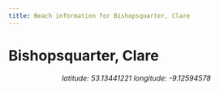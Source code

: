```yaml
---
title: Beach information for Bishopsquarter, Clare
---
```

# Bishopsquarter, Clare 

<div align="center"><i>latitude: 53.13441221 longitude: -9.12594578</i></div>